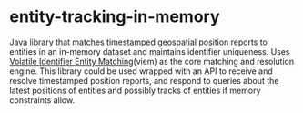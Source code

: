 # entity-tracking-in-memory
Java library that matches timestamped geospatial position reports to entities in an in-memory dataset and maintains identifier uniqueness. Uses [Volatile Identifier Entity Matching](https://github.com/davidmoten/viem)(viem) as the core matching and resolution engine. This library could be used wrapped with an API to receive and resolve timestamped position reports, and respond to queries about the latest positions of entities and possibly tracks of entities if memory constraints allow.
